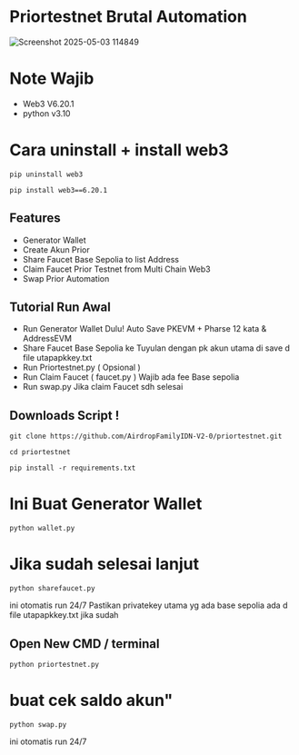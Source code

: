 # Priortestnet Brutal Automation
![Screenshot 2025-05-03 114849](https://github.com/user-attachments/assets/1dd1f880-c1f5-4a2f-b098-bbe1aeb02886) 

# Note Wajib 
- Web3 V6.20.1
- python v3.10
# Cara uninstall + install web3
```
pip uninstall web3
```
```
pip install web3==6.20.1
```

## Features 
- Generator Wallet
- Create Akun Prior
- Share Faucet Base Sepolia to list Address
- Claim Faucet Prior Testnet from Multi Chain Web3
- Swap Prior Automation

## Tutorial Run Awal 
- Run Generator Wallet Dulu! Auto Save PKEVM + Pharse 12 kata & AddressEVM
- Share Faucet Base Sepolia ke Tuyulan dengan pk akun utama di save d file utapapkkey.txt
- Run Priortestnet.py ( Opsional )
- Run Claim Faucet ( faucet.py ) Wajib ada fee Base sepolia
- Run swap.py Jika claim Faucet sdh selesai

## Downloads Script ! 

```
git clone https://github.com/AirdropFamilyIDN-V2-0/priortestnet.git
```
```
cd priortestnet
```
```
pip install -r requirements.txt
```
# Ini Buat Generator Wallet 
```
python wallet.py
```
# Jika sudah selesai lanjut 
```
python sharefaucet.py
```
ini otomatis run 24/7
Pastikan privatekey utama yg ada base sepolia ada d file utapapkkey.txt jika sudah 

## Open New CMD / terminal 
```
python priortestnet.py
```
# buat cek saldo akun"
```
python swap.py
````
ini otomatis run 24/7
